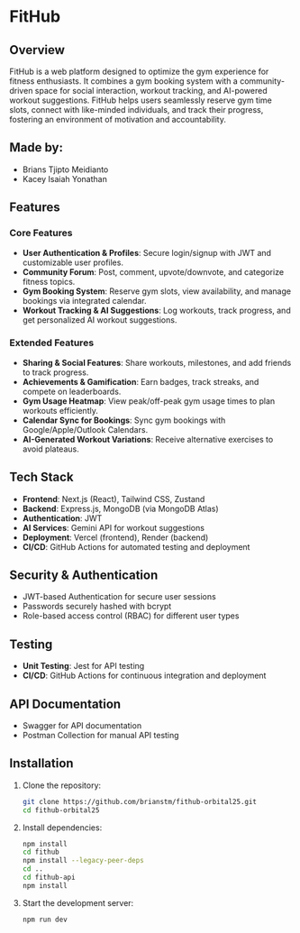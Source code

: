 # FitHub

## Overview

FitHub is a web platform designed to optimize the gym experience for fitness enthusiasts. It combines a gym booking system with a community-driven space for social interaction, workout tracking, and AI-powered workout suggestions. FitHub helps users seamlessly reserve gym time slots, connect with like-minded individuals, and track their progress, fostering an environment of motivation and accountability.

## Made by:

- Brians Tjipto Meidianto
- Kacey Isaiah Yonathan

## Features

### Core Features

- **User Authentication & Profiles**: Secure login/signup with JWT and customizable user profiles.
- **Community Forum**: Post, comment, upvote/downvote, and categorize fitness topics.
- **Gym Booking System**: Reserve gym slots, view availability, and manage bookings via integrated calendar.
- **Workout Tracking & AI Suggestions**: Log workouts, track progress, and get personalized AI workout suggestions.

### Extended Features

- **Sharing & Social Features**: Share workouts, milestones, and add friends to track progress.
- **Achievements & Gamification**: Earn badges, track streaks, and compete on leaderboards.
- **Gym Usage Heatmap**: View peak/off-peak gym usage times to plan workouts efficiently.
- **Calendar Sync for Bookings**: Sync gym bookings with Google/Apple/Outlook Calendars.
- **AI-Generated Workout Variations**: Receive alternative exercises to avoid plateaus.

## Tech Stack

- **Frontend**: Next.js (React), Tailwind CSS, Zustand
- **Backend**: Express.js, MongoDB (via MongoDB Atlas)
- **Authentication**: JWT
- **AI Services**: Gemini API for workout suggestions
- **Deployment**: Vercel (frontend), Render (backend)
- **CI/CD**: GitHub Actions for automated testing and deployment

## Security & Authentication

- JWT-based Authentication for secure user sessions
- Passwords securely hashed with bcrypt
- Role-based access control (RBAC) for different user types

## Testing

- **Unit Testing**: Jest for API testing
- **CI/CD**: GitHub Actions for continuous integration and deployment

## API Documentation

- Swagger for API documentation
- Postman Collection for manual API testing

## Installation

1. Clone the repository:
   ```bash
   git clone https://github.com/brianstm/fithub-orbital25.git
   cd fithub-orbital25
   ```
2. Install dependencies:
   ```bash
   npm install
   cd fithub
   npm install --legacy-peer-deps
   cd ..
   cd fithub-api
   npm install
   ```
3. Start the development server:
   ```bash
   npm run dev
   ```
